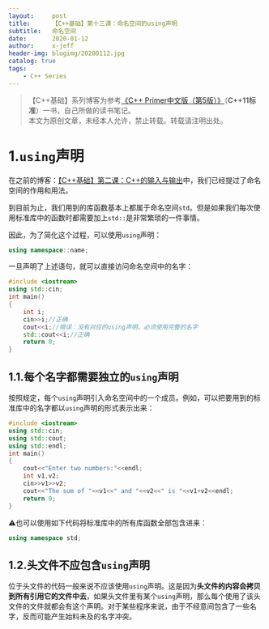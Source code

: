 ```yaml
---
layout:     post
title:      【C++基础】第十三课：命名空间的using声明
subtitle:   命名空间
date:       2020-01-12
author:     x-jeff
header-img: blogimg/20200112.jpg
catalog: true
tags:
    - C++ Series
---
```

>【C++基础】系列博客为参考[《C++ Primer中文版（第5版）》](https://www.phei.com.cn/module/goods/wssd_content.jsp?bookid=37655)（**C++11标准**）一书，自己所做的读书笔记。  
>本文为原创文章，未经本人允许，禁止转载。转载请注明出处。

# 1.`using`声明

在之前的博客：[【C++基础】第二课：C++的输入与输出](http://shichaoxin.com/2019/02/21/C++基础-第二课-C++的输入与输出/)中，我们已经提过了命名空间的作用和用法。

到目前为止，我们用到的库函数基本上都属于命名空间`std`。但是如果我们每次使用标准库中的函数时都需要加上`std::`是非常繁琐的一件事情。

因此，为了简化这个过程，可以使用`using`声明：

```c++
using namespace::name;
```

一旦声明了上述语句，就可以直接访问命名空间中的名字：

```c++
#include <iostream>
using std::cin;
int main()
{
    int i;
    cin>>i;//正确
    cout<<i;//错误：没有对应的using声明，必须使用完整的名字
    std::cout<<i;//正确
    return 0;
}
```

## 1.1.每个名字都需要独立的`using`声明

按照规定，每个`using`声明引入命名空间中的一个成员。例如，可以把要用到的标准库中的名字都以`using`声明的形式表示出来：

```c++
#include <iostream>
using std::cin;
using std::cout;
using std::endl;
int main()
{
    cout<<"Enter two numbers:"<<endl;
    int v1,v2;
    cin>>v1>>v2;
    cout<<"The sum of "<<v1<<" and "<<v2<<" is "<<v1+v2<<endl;
    return 0;
}
```

⚠️也可以使用如下代码将标准库中的所有库函数全部包含进来：

```c++
using namespace std;
```

## 1.2.头文件不应包含`using`声明

位于头文件的代码一般来说不应该使用`using`声明。这是因为**头文件的内容会拷贝到所有引用它的文件中去**，如果头文件里有某个`using`声明，那么每个使用了该头文件的文件就都会有这个声明。对于某些程序来说，由于不经意间包含了一些名字，反而可能产生始料未及的名字冲突。